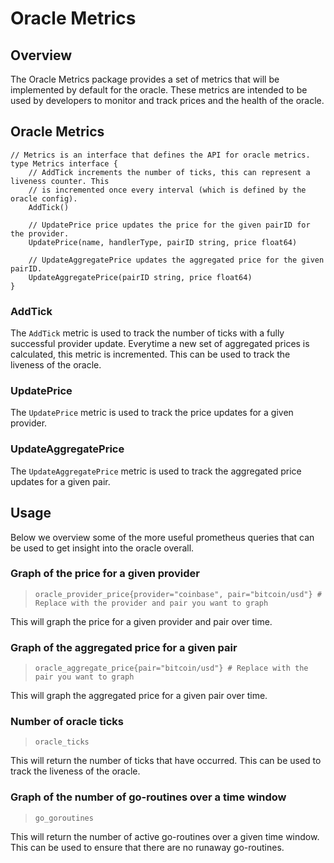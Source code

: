 # Oracle Metrics

## Overview

The Oracle Metrics package provides a set of metrics that will be implemented by default for the oracle. These metrics are intended to be used by developers to monitor and track prices and the health of the oracle.

## Oracle Metrics

```golang
// Metrics is an interface that defines the API for oracle metrics.
type Metrics interface {
	// AddTick increments the number of ticks, this can represent a liveness counter. This
	// is incremented once every interval (which is defined by the oracle config).
	AddTick()

	// UpdatePrice price updates the price for the given pairID for the provider.
	UpdatePrice(name, handlerType, pairID string, price float64)

	// UpdateAggregatePrice updates the aggregated price for the given pairID.
	UpdateAggregatePrice(pairID string, price float64)
}
```

### AddTick

The `AddTick` metric is used to track the number of ticks with a fully successful provider update. Everytime a new set of aggregated prices is calculated, this metric is incremented. This can be used to track the liveness of the oracle.

### UpdatePrice

The `UpdatePrice` metric is used to track the price updates for a given provider.

### UpdateAggregatePrice

The `UpdateAggregatePrice` metric is used to track the aggregated price updates for a given pair.

## Usage

Below we overview some of the more useful prometheus queries that can be used to get insight into the oracle overall.

### Graph of the price for a given provider

> ```promql
> oracle_provider_price{provider="coinbase", pair="bitcoin/usd"} # Replace with the provider and pair you want to graph
> ```

This will graph the price for a given provider and pair over time.

### Graph of the aggregated price for a given pair

> ```promql
> oracle_aggregate_price{pair="bitcoin/usd"} # Replace with the pair you want to graph
> ```

This will graph the aggregated price for a given pair over time.

### Number of oracle ticks

> ```promql
> oracle_ticks
> ```

This will return the number of ticks that have occurred. This can be used to track the liveness of the oracle.

### Graph of the number of go-routines over a time window

> ```promql
> go_goroutines
> ```

This will return the number of active go-routines over a given time window. This can be used to ensure that there are no runaway go-routines.
